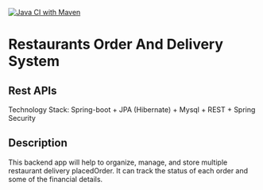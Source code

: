 [![Java CI with Maven](https://github.com/mohamadou/spring-food-delivery-order-api/actions/workflows/maven.yml/badge.svg)](https://github.com/mohamadou/spring-food-delivery-order-api/actions/workflows/maven.yml)
# Restaurants Order And Delivery System
## Rest APIs
Technology Stack: Spring-boot + JPA (Hibernate) + Mysql + REST + Spring Security

## Description
This backend app will help to organize, manage, and store multiple restaurant delivery placedOrder. 
It can track the status of each order and some of the financial details.


